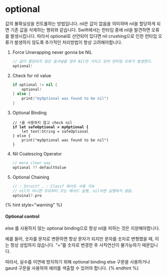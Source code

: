 # optional

값의 불확실성을 컨트롤하는 방법입니다. nil은 값이 없음을 의미하며 nil을 할당하게 되면 기존 값을 삭제하는 행위와 같습니다. Swift에서는 런타임 중에 nil을 발견하면 오류를 발생시킵니다. 따라서 optional로 선언되어 있다면 nil crushing으로 인한 런타임 오류가 발생하지 않도록 추가적인 처리방법이 항상 고려해야합니다.



1.  Force Unwrapping never gonna be NIL

    ```swift
    // 값이 할당되지 않은 옵셔널을 경우 Nil만 가지고 있어 런타임 오류가 발생한다. 
    optional!
    ```


2.  Check for nil value

    ```swift
    if optional != nil {
        optional!
    } else {
        print("myOptional was found to be nil")
    }
    ```


3.  Optional Binding

    <pre class="language-swift"><code class="lang-swift">// !을 사용하지 않고 check nil
    <strong>if let safeOptional = myOptional {
    </strong>    let text:String = safeOptional
    } else {
        print("myOptional was found to be nil")
    }</code></pre>


4.  Nil Coalescing Operator

    ```swift
    // more clear way
    optional ?? defaultValue
    ```


5.  Optional Chaining

    ```swift
    // : Struct? , : Class? 에서도 사용 가능
    // nil이 아니면 프로퍼티 또는 메서드 실행, nil이면 실행하지 않음.
    optoinal?.pro
    ```



{% hint style="warning" %}
#### Optional control

else 를 사용하지 않는 optional binding으로 항상 nil을 피하는 것은 지양해야합니다.&#x20;

예를 들어, 숫자를 문자로 변환하면 항상 문자가 되지만 문자를 숫자로 변형했을 때, 이는 항상 성립하지 않습니다. “+”를 숫자로 변경한 후 사칙연산이 불가능하기 때문입니다.

따라서, 실수를 미연에 방지하기 위해 optional binding else 구문을 사용하거나 gaurd 구문을 사용하여 에러를 색출할 수 있어야 합니다.
{% endhint %}

